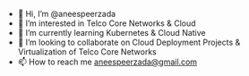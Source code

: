 - 👋 Hi, I’m @aneespeerzada
- 👀 I’m interested in Telco Core Networks & Cloud
- 🌱 I’m currently learning Kubernetes & Cloud Native
- 💞️ I’m looking to collaborate on Cloud Deployment Projects & Virtualization of Telco Core Networks
- 📫 How to reach me aneespeerzada@gmail.com

<!---
aneespeerzada/aneespeerzada is a ✨ special ✨ repository because its `README.md` (this file) appears on your GitHub profile.
You can click the Preview link to take a look at your changes.
--->

